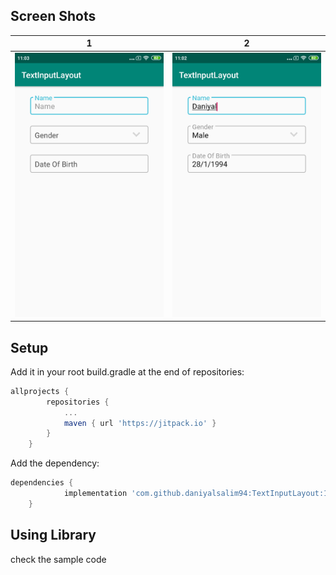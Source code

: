 ## Screen Shots

1 | 2
--- | ---
![1](https://github.com/daniyalsalim94/TextInputLayout/raw/master/Screenshot/1.jpg) | ![2](https://github.com/daniyalsalim94/TextInputLayout/raw/master/Screenshot/2.jpg) | ![3](https://github.com/daniyalsalim94/TextInputLayout/raw/master/Screenshot/3.jpg)



## Setup

Add it in your root build.gradle at the end of repositories:
```groovy
allprojects {
		repositories {
			...
			maven { url 'https://jitpack.io' }
		}
	}
```

Add the dependency:

```groovy
dependencies {
	        implementation 'com.github.daniyalsalim94:TextInputLayout:1.0'
	}
```



## Using Library
check the sample code